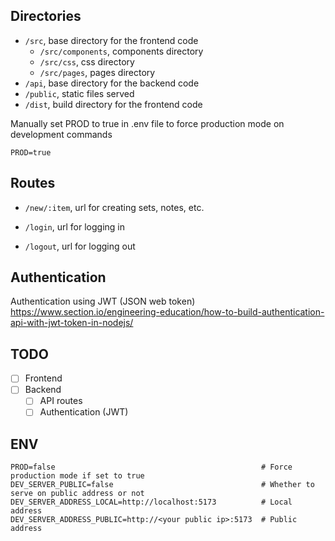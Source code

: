 ## Directories

- `/src`, base directory for the frontend code
  - `/src/components`, components directory
  - `/src/css`, css directory
  - `/src/pages`, pages directory
- `/api`, base directory for the backend code
- `/public`, static files served
- `/dist`, build directory for the frontend code

Manually set PROD to true in .env file to force production mode on development commands
```
PROD=true
```

## Routes
- `/new/:item`, url for creating sets, notes, etc.

- `/login`, url for logging in
- `/logout`, url for logging out

## Authentication

Authentication using JWT (JSON web token)
https://www.section.io/engineering-education/how-to-build-authentication-api-with-jwt-token-in-nodejs/

## TODO
- [ ] Frontend
- [ ] Backend
  - [ ] API routes
  - [ ] Authentication (JWT)

## ENV
```
PROD=false                                              # Force production mode if set to true
DEV_SERVER_PUBLIC=false                                 # Whether to serve on public address or not
DEV_SERVER_ADDRESS_LOCAL=http://localhost:5173          # Local address
DEV_SERVER_ADDRESS_PUBLIC=http://<your public ip>:5173  # Public address
```